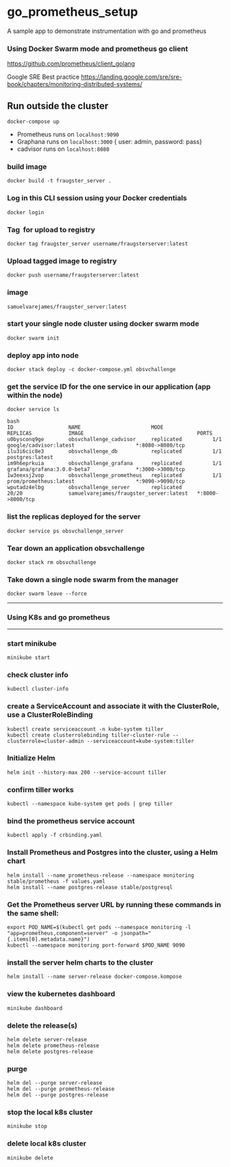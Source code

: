 # go_prometheus_setup
A sample app to demonstrate instrumentation with go and prometheus


### Using Docker Swarm mode and prometheus go client
https://github.com/prometheus/client_golang

Google SRE Best practice
https://landing.google.com/sre/sre-book/chapters/monitoring-distributed-systems/


## Run outside the cluster
`docker-compose up`
- Prometheus runs on `localhost:9090`
- Graphana runs on `localhost:3000` { user: admin, password: pass}
- cadvisor runs on `localhost:8080` 

### build image
`docker build -t fraugster_server .`

### Log in this CLI session using your Docker credentials
`docker login`

### Tag <image> for upload to registry
`docker tag fraugster_server username/fraugsterserver:latest`

### Upload tagged image to registry
`docker push username/fraugsterserver:latest`

### image 
`samuelvarejames/fraugster_server:latest`

### start your single node cluster using docker swarm mode
`docker swarm init`

### deploy app into node
`docker stack deploy -c docker-compose.yml obsvchallenge`

### get the service ID for the one service in our application (app within the node)
`docker service ls`

```
bash
ID                  NAME                       MODE                REPLICAS            IMAGE                                     PORTS
u0bysconq9ge        obsvchallenge_cadvisor     replicated          1/1                 google/cadvisor:latest                    *:8080->8080/tcp
ilu3i6cic8e3        obsvchallenge_db           replicated          1/1                 postgres:latest                           
im9h6eprkuia        obsvchallenge_grafana      replicated          1/1                 grafana/grafana:3.0.0-beta7               *:3000->3000/tcp
1w3eexsj2vop        obsvchallenge_prometheus   replicated          1/1                 prom/prometheus:latest                    *:9090->9090/tcp
wputadz4elbg        obsvchallenge_server       replicated          20/20               samuelvarejames/fraugster_server:latest   *:8000->8000/tcp
```

### list the replicas deployed for the server
`docker service ps obsvchallenge_server`

### Tear down an application obsvchallenge
`docker stack rm obsvchallenge`

### Take down a single node swarm from the manager
`docker swarm leave --force`



-----------------------------------------------------
### Using K8s and  go prometheus
-----------------------------------------------------


### start minikube
`minikube start`

### check cluster info
`kubectl cluster-info` 

### create a ServiceAccount and associate it with the ClusterRole, use a ClusterRoleBinding
```shell
kubectl create serviceaccount -n kube-system tiller
kubectl create clusterrolebinding tiller-cluster-rule --clusterrole=cluster-admin --serviceaccount=kube-system:tiller
```

### Initialize Helm 
`helm init --history-max 200 --service-account tiller`

### confirm tiller works
`kubectl --namespace kube-system get pods | grep tiller`

### bind the prometheus service account
`kubectl apply -f crbinding.yaml`

### Install Prometheus and Postgres into the cluster, using a Helm chart
```shell
helm install --name prometheus-release --namespace monitoring stable/prometheus -f values.yaml
helm install --name postgres-release stable/postgresql
```

### Get the Prometheus server URL by running these commands in the same shell:
```shell
export POD_NAME=$(kubectl get pods --namespace monitoring -l "app=prometheus,component=server" -o jsonpath="{.items[0].metadata.name}")
kubectl --namespace monitoring port-forward $POD_NAME 9090
```

### install the server helm charts to the cluster
`helm install --name server-release docker-compose.kompose`

### view the kubernetes dashboard
`minikube dashboard` 

### delete the release(s)
```shell
helm delete server-release
helm delete prometheus-release
helm delete postgres-release
```

### purge
```shell
helm del --purge server-release
helm del --purge prometheus-release
helm del --purge postgres-release
```

### stop the local k8s cluster
`minikube stop`

### delete local k8s cluster
`minikube delete`
